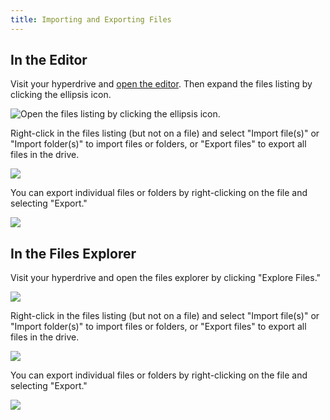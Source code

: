 ```yaml
---
title: Importing and Exporting Files
---
```


## In the Editor

Visit your hyperdrive and [open the editor](using-the-editor.md). Then expand the files listing by clicking the ellipsis icon.

![Open the files listing by clicking the ellipsis icon.](/img/editor-list-files.png)

Right-click in the files listing \(but not on a file\) and select "Import file\(s\)" or "Import folder\(s\)" to import files or folders, or "Export files" to export all files in the drive.

![](/img/editor-import-files.png)

You can export individual files or folders by right-clicking on the file and selecting "Export."

![](/img/editor-export-file.png)

## In the Files Explorer

Visit your hyperdrive and open the files explorer by clicking "Explore Files."

![](/img/open-files-explorer.png)

Right-click in the files listing \(but not on a file\) and select "Import file\(s\)" or "Import folder\(s\)" to import files or folders, or "Export files" to export all files in the drive.

![](/img/files-explorer-import-files.png)

You can export individual files or folders by right-clicking on the file and selecting "Export."

![](/img/files-explorer-export-file.png)
